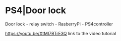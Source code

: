 # PS4|Door lock
 Door lock - relay switch - RasberryPi - PS4controller
 
https://youtu.be/XtMI7BTrE3Q  link to the video tutorial
